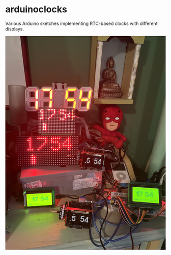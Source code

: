 # arduinoclocks
Various Arduino sketches implementing RTC-based clocks with different displays.

<img alt="Several Arduino Clocks" src="https://raw.githubusercontent.com/dpwe/arduinoclocks/main/pics/arduino_clocks.png">
